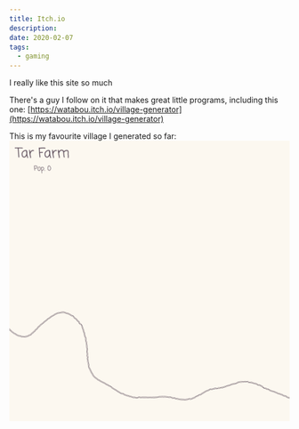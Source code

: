 ```yaml
---
title: Itch.io
description:
date: 2020-02-07
tags:
  - gaming
---
```


I really like this site so much

There's a guy I follow on it that makes great little programs, including this one: [https://watabou.itch.io/village-generator](https://watabou.itch.io/village-generator)

This is my favourite village I generated so far: ![Tar Farm](/assets/village-generator_tarFarm.png)